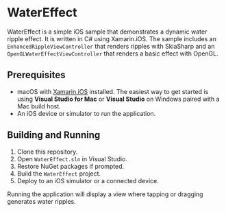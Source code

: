 # WaterEffect

WaterEffect is a simple iOS sample that demonstrates a dynamic water ripple effect. It is written in C# using Xamarin.iOS. The sample includes an `EnhancedRippleViewController` that renders ripples with SkiaSharp and an `OpenGLWaterEffectViewController` that renders a basic effect with OpenGL.

## Prerequisites

- macOS with [Xamarin.iOS](https://learn.microsoft.com/xamarin/ios/) installed. The easiest way to get started is using **Visual Studio for Mac** or **Visual Studio** on Windows paired with a Mac build host.
- An iOS device or simulator to run the application.

## Building and Running

1. Clone this repository.
2. Open `WaterEffect.sln` in Visual Studio.
3. Restore NuGet packages if prompted.
4. Build the `WaterEffect` project.
5. Deploy to an iOS simulator or a connected device.

Running the application will display a view where tapping or dragging generates water ripples.

